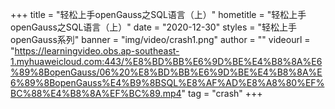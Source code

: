 +++
    title = "轻松上手openGauss之SQL语言（上）"
    hometitle = "轻松上手openGauss之SQL语言（上）"
    date = "2020-12-30"
    styles = "轻松上手openGauss系列"
    banner = "img/video/crash1.png"
    author = ""
    videourl = "https://learningvideo.obs.ap-southeast-1.myhuaweicloud.com:443/%E8%BD%BB%E6%9D%BE%E4%B8%8A%E6%89%8BopenGauss/06%20%E8%BD%BB%E6%9D%BE%E4%B8%8A%E6%89%8BopenGauss%E4%B9%8BSQL%E8%AF%AD%E8%A8%80%EF%BC%88%E4%B8%8A%EF%BC%89.mp4"
    tag = "crash"
+++